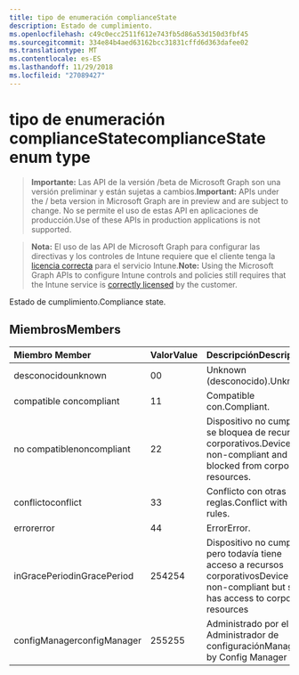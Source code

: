 ```yaml
---
title: tipo de enumeración complianceState
description: Estado de cumplimiento.
ms.openlocfilehash: c49c0ecc2511f612e743fb5d86a53d150d3fbf45
ms.sourcegitcommit: 334e84b4aed63162bcc31831cffd6d363dafee02
ms.translationtype: MT
ms.contentlocale: es-ES
ms.lasthandoff: 11/29/2018
ms.locfileid: "27089427"
---
```

# <a name="compliancestate-enum-type"></a><span data-ttu-id="99e8a-103">tipo de enumeración complianceState</span><span class="sxs-lookup"><span data-stu-id="99e8a-103">complianceState enum type</span></span>

> <span data-ttu-id="99e8a-104">**Importante:** Las API de la versión /beta de Microsoft Graph son una versión preliminar y están sujetas a cambios.</span><span class="sxs-lookup"><span data-stu-id="99e8a-104">**Important:** APIs under the / beta version in Microsoft Graph are in preview and are subject to change.</span></span> <span data-ttu-id="99e8a-105">No se permite el uso de estas API en aplicaciones de producción.</span><span class="sxs-lookup"><span data-stu-id="99e8a-105">Use of these APIs in production applications is not supported.</span></span>

> <span data-ttu-id="99e8a-106">**Nota:** El uso de las API de Microsoft Graph para configurar las directivas y los controles de Intune requiere que el cliente tenga la [licencia correcta](https://go.microsoft.com/fwlink/?linkid=839381) para el servicio Intune.</span><span class="sxs-lookup"><span data-stu-id="99e8a-106">**Note:** Using the Microsoft Graph APIs to configure Intune controls and policies still requires that the Intune service is [correctly licensed](https://go.microsoft.com/fwlink/?linkid=839381) by the customer.</span></span>

<span data-ttu-id="99e8a-107">Estado de cumplimiento.</span><span class="sxs-lookup"><span data-stu-id="99e8a-107">Compliance state.</span></span>
## <a name="members"></a><span data-ttu-id="99e8a-108">Miembros</span><span class="sxs-lookup"><span data-stu-id="99e8a-108">Members</span></span>
|<span data-ttu-id="99e8a-109">Miembro	</span><span class="sxs-lookup"><span data-stu-id="99e8a-109">Member</span></span>|<span data-ttu-id="99e8a-110">Valor</span><span class="sxs-lookup"><span data-stu-id="99e8a-110">Value</span></span>|<span data-ttu-id="99e8a-111">Descripción</span><span class="sxs-lookup"><span data-stu-id="99e8a-111">Description</span></span>|
|:---|:---|:---|
|<span data-ttu-id="99e8a-112">desconocido</span><span class="sxs-lookup"><span data-stu-id="99e8a-112">unknown</span></span>|<span data-ttu-id="99e8a-113">0</span><span class="sxs-lookup"><span data-stu-id="99e8a-113">0</span></span>|<span data-ttu-id="99e8a-114">Unknown (desconocido).</span><span class="sxs-lookup"><span data-stu-id="99e8a-114">Unknown.</span></span>|
|<span data-ttu-id="99e8a-115">compatible con</span><span class="sxs-lookup"><span data-stu-id="99e8a-115">compliant</span></span>|<span data-ttu-id="99e8a-116">1</span><span class="sxs-lookup"><span data-stu-id="99e8a-116">1</span></span>|<span data-ttu-id="99e8a-117">Compatible con.</span><span class="sxs-lookup"><span data-stu-id="99e8a-117">Compliant.</span></span>|
|<span data-ttu-id="99e8a-118">no compatible</span><span class="sxs-lookup"><span data-stu-id="99e8a-118">noncompliant</span></span>|<span data-ttu-id="99e8a-119">2</span><span class="sxs-lookup"><span data-stu-id="99e8a-119">2</span></span>|<span data-ttu-id="99e8a-120">Dispositivo no cumple y se bloquea de recursos corporativos.</span><span class="sxs-lookup"><span data-stu-id="99e8a-120">Device is non-compliant and is blocked from corporate resources.</span></span>|
|<span data-ttu-id="99e8a-121">conflicto</span><span class="sxs-lookup"><span data-stu-id="99e8a-121">conflict</span></span>|<span data-ttu-id="99e8a-122">3</span><span class="sxs-lookup"><span data-stu-id="99e8a-122">3</span></span>|<span data-ttu-id="99e8a-123">Conflicto con otras reglas.</span><span class="sxs-lookup"><span data-stu-id="99e8a-123">Conflict with other rules.</span></span>|
|<span data-ttu-id="99e8a-124">error</span><span class="sxs-lookup"><span data-stu-id="99e8a-124">error</span></span>|<span data-ttu-id="99e8a-125">4</span><span class="sxs-lookup"><span data-stu-id="99e8a-125">4</span></span>|<span data-ttu-id="99e8a-126">Error</span><span class="sxs-lookup"><span data-stu-id="99e8a-126">Error.</span></span>|
|<span data-ttu-id="99e8a-127">inGracePeriod</span><span class="sxs-lookup"><span data-stu-id="99e8a-127">inGracePeriod</span></span>|<span data-ttu-id="99e8a-128">254</span><span class="sxs-lookup"><span data-stu-id="99e8a-128">254</span></span>|<span data-ttu-id="99e8a-129">Dispositivo no cumple pero todavía tiene acceso a recursos corporativos</span><span class="sxs-lookup"><span data-stu-id="99e8a-129">Device is non-compliant but still has access to corporate resources</span></span>|
|<span data-ttu-id="99e8a-130">configManager</span><span class="sxs-lookup"><span data-stu-id="99e8a-130">configManager</span></span>|<span data-ttu-id="99e8a-131">255</span><span class="sxs-lookup"><span data-stu-id="99e8a-131">255</span></span>|<span data-ttu-id="99e8a-132">Administrado por el Administrador de configuración</span><span class="sxs-lookup"><span data-stu-id="99e8a-132">Managed by Config Manager</span></span>|





